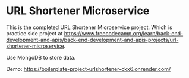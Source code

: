 # URL Shortener Microservice

This is the completed URL Shortener Microservice project. Which is practice side project at https://www.freecodecamp.org/learn/back-end-development-and-apis/back-end-development-and-apis-projects/url-shortener-microservice.

Use MongoDB to store data.

Demo: https://boilerplate-project-urlshortener-ckx6.onrender.com/
